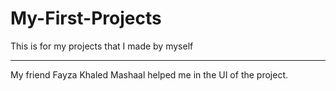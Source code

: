 # My-First-Projects

This is for my projects that I made by myself

___________________________________________________
My friend Fayza Khaled Mashaal helped me in the UI of the project.
